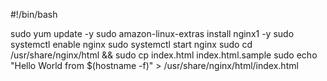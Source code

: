 #!/bin/bash

sudo yum update -y
sudo amazon-linux-extras install nginx1 -y
sudo systemctl enable nginx
sudo systemctl start nginx
sudo cd /usr/share/nginx/html && sudo cp index.html index.html.sample
sudo echo "Hello World from $(hostname -f)" > /usr/share/nginx/html/index.html
